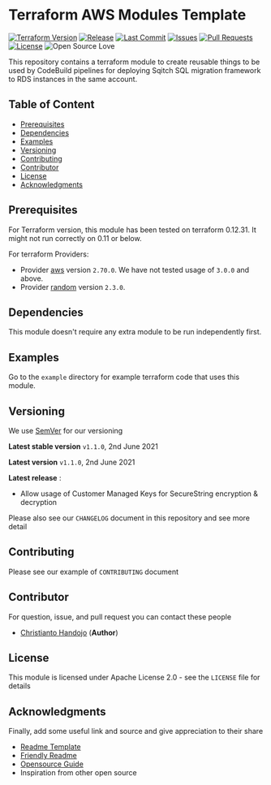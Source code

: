 # Terraform AWS Modules Template

[![Terraform Version](https://img.shields.io/badge/Terraform%20Version-0.12.31-blue.svg)](https://releases.hashicorp.com/terraform/)
[![Release](https://img.shields.io/github/release/traveloka/terraform-aws-sqitch-codebuild-shared-resources.svg)](https://github.com/traveloka/terraform-aws-sqitch-codebuild-shared-resources/releases)
[![Last Commit](https://img.shields.io/github/last-commit/traveloka/terraform-aws-sqitch-codebuild-shared-resources.svg)](https://github.com/traveloka/terraform-aws-sqitch-codebuild-shared-resources/commits/master)
[![Issues](https://img.shields.io/github/issues/traveloka/terraform-aws-sqitch-codebuild-shared-resources.svg)](https://github.com/traveloka/terraform-aws-sqitch-codebuild-shared-resources/issues)
[![Pull Requests](https://img.shields.io/github/issues-pr/traveloka/terraform-aws-sqitch-codebuild-shared-resources.svg)](https://github.com/traveloka/terraform-aws-sqitch-codebuild-shared-resources/pulls)
[![License](https://img.shields.io/github/license/traveloka/terraform-aws-sqitch-codebuild-shared-resources.svg)](https://github.com/traveloka/terraform-aws-sqitch-codebuild-shared-resources/blob/master/LICENSE)
![Open Source Love](https://badges.frapsoft.com/os/v1/open-source.png?v=103)

This repository contains a terraform module to create reusable things to be used by CodeBuild pipelines for deploying Sqitch SQL migration framework to RDS instances in the same account. 

## Table of Content

- [Prerequisites](#Prerequisites)
- [Dependencies](#Dependencies)
- [Examples](#Examples)
- [Versioning](#Versioning)
- [Contributing](#Contributing)
- [Contributor](#Contributor)
- [License](#License)
- [Acknowledgments](#Acknowledgments)

## Prerequisites

For Terraform version, this module has been tested on terraform 0.12.31. It might not run correctly on 0.11 or below. 

For terraform Providers:

- Provider [aws](https://www.terraform.io/docs/providers/aws/index.html) version `2.70.0`. We have not tested usage of `3.0.0` and above.
- Provider [random](https://www.terraform.io/docs/providers/random/index.html) version `2.3.0`.

## Dependencies

This module doesn't require any extra module to be run independently first.

## Examples

Go to the `example` directory for example terraform code that uses this module.

## Versioning

We use [SemVer](https://semver.org/) for our versioning

**Latest stable version** `v1.1.0`, 2nd June 2021

**Latest version** `v1.1.0`, 2nd June 2021

**Latest release** :

- Allow usage of Customer Managed Keys for SecureString encryption & decryption

Please also see our `CHANGELOG` document in this repository and see more detail

## Contributing

Please see our example of `CONTRIBUTING` document

## Contributor

For question, issue, and pull request you can contact these people

- [Christianto Handojo](https://github.com/handojo1) (**Author**)

## License

This module is licensed under Apache License 2.0 - see the `LICENSE` file for details

## Acknowledgments

Finally, add some useful link and source and give appreciation to their share

- [Readme Template](https://gist.github.com/PurpleBooth/109311bb0361f32d87a2)
- [Friendly Readme](https://rowanmanning.com/posts/writing-a-friendly-readme/)
- [Opensource Guide](https://opensource.guide/starting-a-project/)
- Inspiration from other open source
